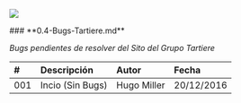 <p align="left">
<img src="https://s28.postimg.org/ux8l1tv6l/imagengit.png">
</p>
### **0.4-Bugs-Tartiere.md**

_Bugs pendientes de resolver del Sito del Grupo Tartiere_




| # | Descripción  |Autor|Fecha|
|:------------- |:------------- |:---------------|:---------------|
|001| Incio (Sin Bugs)|Hugo Miller|20/12/2016|

